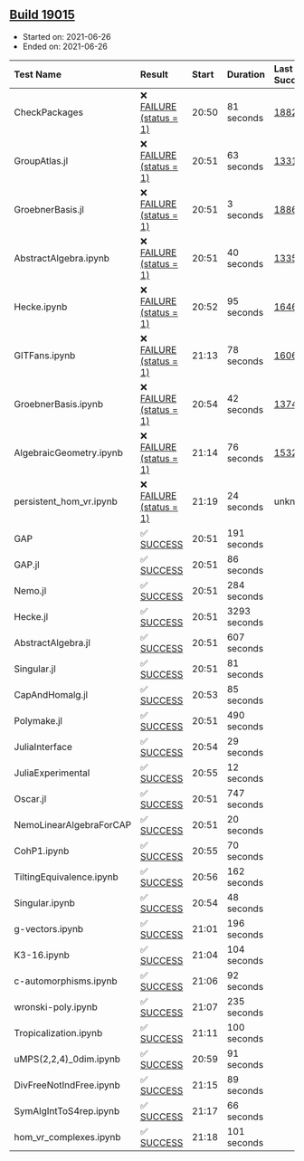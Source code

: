 ## [Build 19015](https://oscarci.mathematik.uni-kl.de/job/oscar/19015/)

* Started on: 2021-06-26
* Ended on: 2021-06-26

| Test Name    | Result | Start | Duration | Last Success | First Failure |
|:-------------|:-------|:------|:---------|:-------------|:--------------|
| CheckPackages | ❌ [FAILURE (status = 1)](https://oscarci.mathematik.uni-kl.de/job/oscar/19015/artifact/logs/build-19015/CheckPackages.log) | 20:50 | 81 seconds | [18822](https://oscarci.mathematik.uni-kl.de/job/oscar/18822/) | [18823](https://oscarci.mathematik.uni-kl.de/job/oscar/18823/) |
| GroupAtlas.jl | ❌ [FAILURE (status = 1)](https://oscarci.mathematik.uni-kl.de/job/oscar/19015/artifact/logs/build-19015/GroupAtlas.jl.log) | 20:51 | 63 seconds | [13311](https://oscarci.mathematik.uni-kl.de/job/oscar/13311/) | [13312](https://oscarci.mathematik.uni-kl.de/job/oscar/13312/) |
| GroebnerBasis.jl | ❌ [FAILURE (status = 1)](https://oscarci.mathematik.uni-kl.de/job/oscar/19015/artifact/logs/build-19015/GroebnerBasis.jl.log) | 20:51 | 3 seconds | [18864](https://oscarci.mathematik.uni-kl.de/job/oscar/18864/) | [18865](https://oscarci.mathematik.uni-kl.de/job/oscar/18865/) |
| AbstractAlgebra.ipynb | ❌ [FAILURE (status = 1)](https://oscarci.mathematik.uni-kl.de/job/oscar/19015/artifact/logs/build-19015/AbstractAlgebra.ipynb.log) | 20:51 | 40 seconds | [13355](https://oscarci.mathematik.uni-kl.de/job/oscar/13355/) | [13356](https://oscarci.mathematik.uni-kl.de/job/oscar/13356/) |
| Hecke.ipynb | ❌ [FAILURE (status = 1)](https://oscarci.mathematik.uni-kl.de/job/oscar/19015/artifact/logs/build-19015/Hecke.ipynb.log) | 20:52 | 95 seconds | [16463](https://oscarci.mathematik.uni-kl.de/job/oscar/16463/) | [16464](https://oscarci.mathematik.uni-kl.de/job/oscar/16464/) |
| GITFans.ipynb | ❌ [FAILURE (status = 1)](https://oscarci.mathematik.uni-kl.de/job/oscar/19015/artifact/logs/build-19015/GITFans.ipynb.log) | 21:13 | 78 seconds | [16068](https://oscarci.mathematik.uni-kl.de/job/oscar/16068/) | [16069](https://oscarci.mathematik.uni-kl.de/job/oscar/16069/) |
| GroebnerBasis.ipynb | ❌ [FAILURE (status = 1)](https://oscarci.mathematik.uni-kl.de/job/oscar/19015/artifact/logs/build-19015/GroebnerBasis.ipynb.log) | 20:54 | 42 seconds | [13748](https://oscarci.mathematik.uni-kl.de/job/oscar/13748/) | [13749](https://oscarci.mathematik.uni-kl.de/job/oscar/13749/) |
| AlgebraicGeometry.ipynb | ❌ [FAILURE (status = 1)](https://oscarci.mathematik.uni-kl.de/job/oscar/19015/artifact/logs/build-19015/AlgebraicGeometry.ipynb.log) | 21:14 | 76 seconds | [15322](https://oscarci.mathematik.uni-kl.de/job/oscar/15322/) | [15323](https://oscarci.mathematik.uni-kl.de/job/oscar/15323/) |
| persistent_hom_vr.ipynb | ❌ [FAILURE (status = 1)](https://oscarci.mathematik.uni-kl.de/job/oscar/19015/artifact/logs/build-19015/persistent_hom_vr.ipynb.log) | 21:19 | 24 seconds | unknown | unknown |
| GAP | ✅ [SUCCESS](https://oscarci.mathematik.uni-kl.de/job/oscar/19015/artifact/logs/build-19015/GAP.log) | 20:51 | 191 seconds |  |  |
| GAP.jl | ✅ [SUCCESS](https://oscarci.mathematik.uni-kl.de/job/oscar/19015/artifact/logs/build-19015/GAP.jl.log) | 20:51 | 86 seconds |  |  |
| Nemo.jl | ✅ [SUCCESS](https://oscarci.mathematik.uni-kl.de/job/oscar/19015/artifact/logs/build-19015/Nemo.jl.log) | 20:51 | 284 seconds |  |  |
| Hecke.jl | ✅ [SUCCESS](https://oscarci.mathematik.uni-kl.de/job/oscar/19015/artifact/logs/build-19015/Hecke.jl.log) | 20:51 | 3293 seconds |  |  |
| AbstractAlgebra.jl | ✅ [SUCCESS](https://oscarci.mathematik.uni-kl.de/job/oscar/19015/artifact/logs/build-19015/AbstractAlgebra.jl.log) | 20:51 | 607 seconds |  |  |
| Singular.jl | ✅ [SUCCESS](https://oscarci.mathematik.uni-kl.de/job/oscar/19015/artifact/logs/build-19015/Singular.jl.log) | 20:51 | 81 seconds |  |  |
| CapAndHomalg.jl | ✅ [SUCCESS](https://oscarci.mathematik.uni-kl.de/job/oscar/19015/artifact/logs/build-19015/CapAndHomalg.jl.log) | 20:53 | 85 seconds |  |  |
| Polymake.jl | ✅ [SUCCESS](https://oscarci.mathematik.uni-kl.de/job/oscar/19015/artifact/logs/build-19015/Polymake.jl.log) | 20:51 | 490 seconds |  |  |
| JuliaInterface | ✅ [SUCCESS](https://oscarci.mathematik.uni-kl.de/job/oscar/19015/artifact/logs/build-19015/JuliaInterface.log) | 20:54 | 29 seconds |  |  |
| JuliaExperimental | ✅ [SUCCESS](https://oscarci.mathematik.uni-kl.de/job/oscar/19015/artifact/logs/build-19015/JuliaExperimental.log) | 20:55 | 12 seconds |  |  |
| Oscar.jl | ✅ [SUCCESS](https://oscarci.mathematik.uni-kl.de/job/oscar/19015/artifact/logs/build-19015/Oscar.jl.log) | 20:51 | 747 seconds |  |  |
| NemoLinearAlgebraForCAP | ✅ [SUCCESS](https://oscarci.mathematik.uni-kl.de/job/oscar/19015/artifact/logs/build-19015/NemoLinearAlgebraForCAP.log) | 20:51 | 20 seconds |  |  |
| CohP1.ipynb | ✅ [SUCCESS](https://oscarci.mathematik.uni-kl.de/job/oscar/19015/artifact/logs/build-19015/CohP1.ipynb.log) | 20:55 | 70 seconds |  |  |
| TiltingEquivalence.ipynb | ✅ [SUCCESS](https://oscarci.mathematik.uni-kl.de/job/oscar/19015/artifact/logs/build-19015/TiltingEquivalence.ipynb.log) | 20:56 | 162 seconds |  |  |
| Singular.ipynb | ✅ [SUCCESS](https://oscarci.mathematik.uni-kl.de/job/oscar/19015/artifact/logs/build-19015/Singular.ipynb.log) | 20:54 | 48 seconds |  |  |
| g-vectors.ipynb | ✅ [SUCCESS](https://oscarci.mathematik.uni-kl.de/job/oscar/19015/artifact/logs/build-19015/g-vectors.ipynb.log) | 21:01 | 196 seconds |  |  |
| K3-16.ipynb | ✅ [SUCCESS](https://oscarci.mathematik.uni-kl.de/job/oscar/19015/artifact/logs/build-19015/K3-16.ipynb.log) | 21:04 | 104 seconds |  |  |
| c-automorphisms.ipynb | ✅ [SUCCESS](https://oscarci.mathematik.uni-kl.de/job/oscar/19015/artifact/logs/build-19015/c-automorphisms.ipynb.log) | 21:06 | 92 seconds |  |  |
| wronski-poly.ipynb | ✅ [SUCCESS](https://oscarci.mathematik.uni-kl.de/job/oscar/19015/artifact/logs/build-19015/wronski-poly.ipynb.log) | 21:07 | 235 seconds |  |  |
| Tropicalization.ipynb | ✅ [SUCCESS](https://oscarci.mathematik.uni-kl.de/job/oscar/19015/artifact/logs/build-19015/Tropicalization.ipynb.log) | 21:11 | 100 seconds |  |  |
| uMPS(2,2,4)_0dim.ipynb | ✅ [SUCCESS](https://oscarci.mathematik.uni-kl.de/job/oscar/19015/artifact/logs/build-19015/uMPS-2-2-4-_0dim.ipynb.log) | 20:59 | 91 seconds |  |  |
| DivFreeNotIndFree.ipynb | ✅ [SUCCESS](https://oscarci.mathematik.uni-kl.de/job/oscar/19015/artifact/logs/build-19015/DivFreeNotIndFree.ipynb.log) | 21:15 | 89 seconds |  |  |
| SymAlgIntToS4rep.ipynb | ✅ [SUCCESS](https://oscarci.mathematik.uni-kl.de/job/oscar/19015/artifact/logs/build-19015/SymAlgIntToS4rep.ipynb.log) | 21:17 | 66 seconds |  |  |
| hom_vr_complexes.ipynb | ✅ [SUCCESS](https://oscarci.mathematik.uni-kl.de/job/oscar/19015/artifact/logs/build-19015/hom_vr_complexes.ipynb.log) | 21:18 | 101 seconds |  |  |
